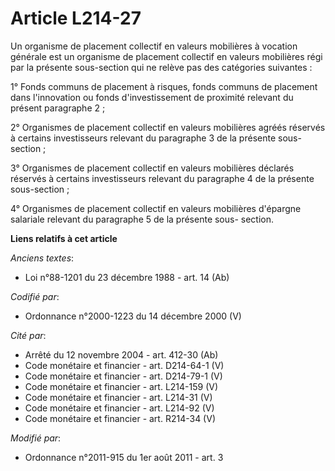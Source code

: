 # Article L214-27

Un organisme de placement collectif en valeurs mobilières à vocation générale est un organisme de placement collectif en
valeurs mobilières régi par la présente sous-section qui ne relève pas des catégories suivantes :

1° Fonds communs de placement à risques, fonds communs de placement dans l'innovation ou fonds d'investissement de proximité
relevant du présent paragraphe 2 ;

2° Organismes de placement collectif en valeurs mobilières agréés réservés à certains investisseurs relevant du paragraphe 3
de la présente sous-section ;

3° Organismes de placement collectif en valeurs mobilières déclarés réservés à certains investisseurs relevant du paragraphe
4 de la présente sous-section ;

4° Organismes de placement collectif en valeurs mobilières d'épargne salariale relevant du paragraphe 5 de la présente sous-
section.

**Liens relatifs à cet article**

_Anciens textes_:

  - Loi n°88-1201 du 23 décembre 1988 - art. 14 (Ab)

_Codifié par_:

  - Ordonnance n°2000-1223 du 14 décembre 2000 (V)

_Cité par_:

  - Arrêté du 12 novembre 2004 - art. 412-30 (Ab)
  - Code monétaire et financier - art. D214-64-1 (V)
  - Code monétaire et financier - art. D214-79-1 (V)
  - Code monétaire et financier - art. L214-159 (V)
  - Code monétaire et financier - art. L214-31 (V)
  - Code monétaire et financier - art. L214-92 (V)
  - Code monétaire et financier - art. R214-34 (V)

_Modifié par_:

  - Ordonnance n°2011-915 du 1er août 2011 - art. 3
